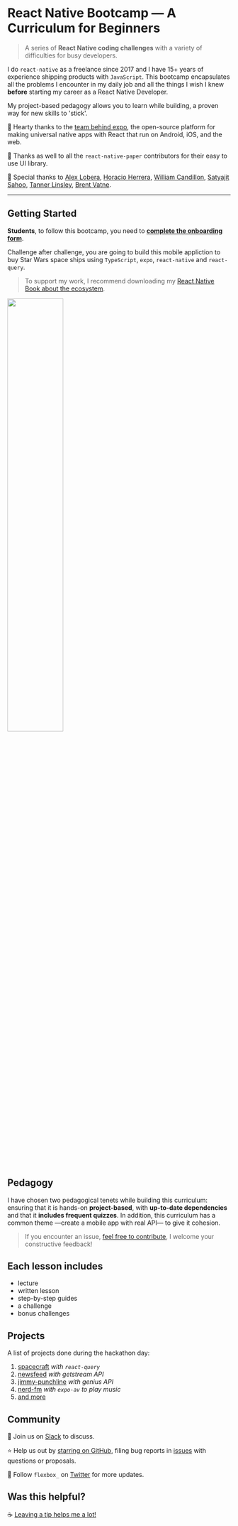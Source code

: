 # React Native Bootcamp — A Curriculum for Beginners

> A series of **React Native coding challenges** with a variety of difficulties for busy developers.

I do `react-native` as a freelance since 2017 and I have 15+ years of experience shipping products with `JavaScript`. This bootcamp encapsulates all the problems I encounter in my daily job and all the things I wish I knew **before** starting my career as a React Native Developer.

My project-based pedagogy allows you to learn while building, a proven way for new skills to 'stick'.

📱 Hearty thanks to the [team behind expo](https://expo.dev/), the open-source platform for making universal native apps with React that run on Android, iOS, and the web.

🎨 Thanks as well to all the `react-native-paper` contributors for their easy to use UI library.

🙏 Special thanks to [Alex Lobera](https://github.com/alexlbr), [Horacio Herrera](https://twitter.com/hhg2288), [William Candillon](https://github.com/wcandillon), [Satyajit Sahoo](https://github.com/satya164), [Tanner Linsley](https://github.com/tannerlinsley), [Brent Vatne](https://github.com/brentvatne).

---

## Getting Started

**Students**, to follow this bootcamp, you need to **[complete the onboarding form](https://davidl.fr/bootcamp)**.

Challenge after challenge, you are going to build this mobile appliction to buy Star Wars space ships using `TypeScript`, `expo`, `react-native` and `react-query`.

> To support my work, I recommend downloading my [React Native Book about the ecosystem](https://gum.co/road-react-native).

<img src="https://github.com/flexbox/react-native-bootcamp/raw/main/hackathon/spacecraft/spacecraft-preview.gif" width="50%" height="50%">

## Pedagogy

I have chosen two pedagogical tenets while building this curriculum: ensuring that it is hands-on **project-based**, with **up-to-date dependencies** and that it **includes frequent quizzes**. In addition, this curriculum has a common theme —create a mobile app with real API— to give it cohesion.

> If you encounter an issue, [feel free to contribute](https://github.com/flexbox/react-native-workshop/issues/new), I welcome your constructive feedback!

## Each lesson includes

- lecture
- written lesson
- step-by-step guides
- a challenge
- bonus challenges

## Projects

A list of projects done during the hackathon day:

1. [spacecraft](./hackathon/spacecraft/) _with `react-query`_
1. [newsfeed](./hackathon/newsfeed/) _with getstream API_
1. [jimmy-punchline](./hackathon/jimmy-punchline/) _with genius API_
1. [nerd-fm](./hackathon/nerd-fm/) _with `expo-av` to play music_
1. [and more](./hackathon/)

## Community

💬 Join us on [Slack](https://join.slack.com/t/infiniteredcommunity/shared_invite/zt-1f137np4h-zPTq_CbaRFUOR_glUFs2UA) to discuss.

⭐️ Help us out by [starring on GitHub](https://github.com/flexbox/react-native-bootcamp), filing bug reports in [issues](https://github.com/flexbox/react-native-bootcamp/issues) with questions or proposals.

👥 Follow `flexbox_` on [Twitter](https://twitter.com/intent/follow?screen_name=flexbox_) for more updates.

## Was this helpful?

☕️ [Leaving a tip helps me a lot!](https://github.com/sponsors/flexbox?frequency=one-time&sponsor=flexbox)
